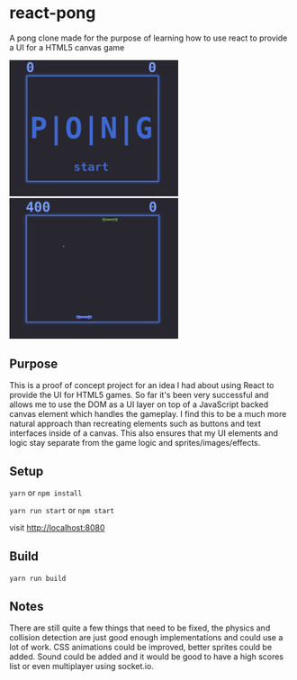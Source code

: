 # react-pong
A pong clone made for the purpose of learning how to use react to provide a UI for a HTML5 canvas game

<img src="https://github.com/pparke/react-pong/raw/master/doc/pong_intro.png" width="300" />
<img src="https://github.com/pparke/react-pong/raw/master/doc/pong_gameplay.png" width="300" />

## Purpose
This is a proof of concept project for an idea I had about using React to provide the UI for HTML5 games.
So far it's been very successful and allows me to use the DOM as a UI layer on top of a JavaScript backed
canvas element which handles the gameplay.  I find this to be a much more natural approach than recreating
elements such as buttons and text interfaces inside of a canvas.  This also ensures that my UI elements
and logic stay separate from the game logic and sprites/images/effects.

## Setup
```yarn``` or ```npm install```

```yarn run start``` or ```npm start```

visit [http://localhost:8080](http://localhost:8080)


## Build
```yarn run build```

## Notes
There are still quite a few things that need to be fixed, the physics and collision detection are just
good enough implementations and could use a lot of work.  CSS animations could be improved, better sprites
could be added.  Sound could be added and it would be good to have a high scores list or even multiplayer
using socket.io.

